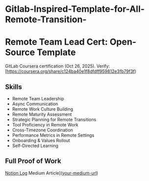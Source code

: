 # Gitlab-Inspired-Template-for-All-Remote-Transition-
# Remote Team Lead Cert: Open-Source Template

GitLab Coursera certification (Oct 26, 2025). Verify: [https://coursera.org/share/c124ba40e1f8dfdff959812e3fb79f3f)

## Skills
- Remote Team Leadership
- Async Communication
- Remote Work Culture Building
- Remote Maturity Assessment
- Strategic Planning for Remote Transitions
- Tool Proficiency in Remote Work
- Cross-Timezone Coordination
- Performance Metrics in Remote Settings
- Onboarding & Values Rollout
- Self-Directed Learning

## Full Proof of Work
[Notion Log](https://www.notion.so/GitLab-Remote-Team-Management-Certification-29a005749dec80ac9605d057b4543207)
 Medium Article]([your-medium-url](https://medium.com/@david.j.jacob01/what-gitlab-taught-me-about-leading-remote-teams-fc48d932c977))
